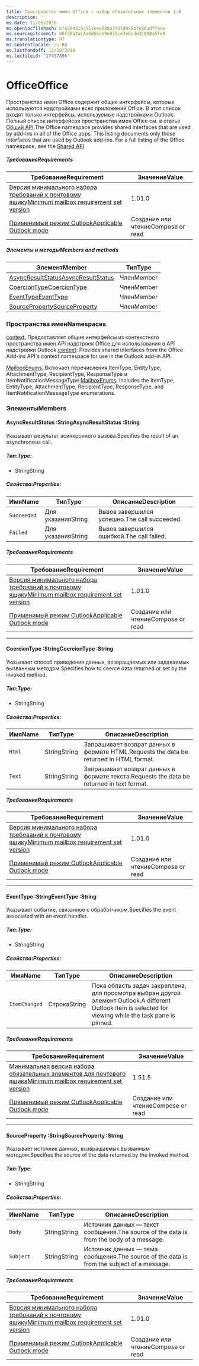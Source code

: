 ```yaml
---
title: Пространство имен Office — набор обязательных элементов 1.6
description: ''
ms.date: 11/08/2018
ms.openlocfilehash: bf6304515c511eea580a3f37d898b7e80adffaee
ms.sourcegitcommit: 60fd8a3ac4a6d66cb9e075ce7e0cde3c888a5fe9
ms.translationtype: HT
ms.contentlocale: ru-RU
ms.lasthandoff: 12/28/2018
ms.locfileid: "27457896"
---
```

# <a name="office"></a><span data-ttu-id="fcc45-102">Office</span><span class="sxs-lookup"><span data-stu-id="fcc45-102">Office</span></span>

<span data-ttu-id="fcc45-p101">Пространство имен Office содержит общие интерфейсы, которые используются надстройками всех приложений Office. В этот список входят только интерфейсы, используемые надстройками Outlook. Полный список интерфейсов пространства имен Office см. в статье [Общий API](/javascript/api/office).</span><span class="sxs-lookup"><span data-stu-id="fcc45-p101">The Office namespace provides shared interfaces that are used by add-ins in all of the Office apps. This listing documents only those interfaces that are used by Outlook add-ins. For a full listing of the Office namespace, see the [Shared API](/javascript/api/office).</span></span>

##### <a name="requirements"></a><span data-ttu-id="fcc45-105">Требования</span><span class="sxs-lookup"><span data-stu-id="fcc45-105">Requirements</span></span>

|<span data-ttu-id="fcc45-106">Требование</span><span class="sxs-lookup"><span data-stu-id="fcc45-106">Requirement</span></span>| <span data-ttu-id="fcc45-107">Значение</span><span class="sxs-lookup"><span data-stu-id="fcc45-107">Value</span></span>|
|---|---|
|[<span data-ttu-id="fcc45-108">Версия минимального набора требований к почтовому ящику</span><span class="sxs-lookup"><span data-stu-id="fcc45-108">Minimum mailbox requirement set version</span></span>](/office/dev/add-ins/reference/requirement-sets/outlook-api-requirement-sets)| <span data-ttu-id="fcc45-109">1.0</span><span class="sxs-lookup"><span data-stu-id="fcc45-109">1.0</span></span>|
|[<span data-ttu-id="fcc45-110">Применимый режим Outlook</span><span class="sxs-lookup"><span data-stu-id="fcc45-110">Applicable Outlook mode</span></span>](https://docs.microsoft.com/outlook/add-ins/#extension-points)| <span data-ttu-id="fcc45-111">Создание или чтение</span><span class="sxs-lookup"><span data-stu-id="fcc45-111">Compose or read</span></span>|

##### <a name="members-and-methods"></a><span data-ttu-id="fcc45-112">Элементы и методы</span><span class="sxs-lookup"><span data-stu-id="fcc45-112">Members and methods</span></span>

| <span data-ttu-id="fcc45-113">Элемент</span><span class="sxs-lookup"><span data-stu-id="fcc45-113">Member</span></span> | <span data-ttu-id="fcc45-114">Тип</span><span class="sxs-lookup"><span data-stu-id="fcc45-114">Type</span></span> |
|--------|------|
| [<span data-ttu-id="fcc45-115">AsyncResultStatus</span><span class="sxs-lookup"><span data-stu-id="fcc45-115">AsyncResultStatus</span></span>](#asyncresultstatus-string) | <span data-ttu-id="fcc45-116">Член</span><span class="sxs-lookup"><span data-stu-id="fcc45-116">Member</span></span> |
| [<span data-ttu-id="fcc45-117">CoercionType</span><span class="sxs-lookup"><span data-stu-id="fcc45-117">CoercionType</span></span>](#coerciontype-string) | <span data-ttu-id="fcc45-118">Член</span><span class="sxs-lookup"><span data-stu-id="fcc45-118">Member</span></span> |
| [<span data-ttu-id="fcc45-119">EventType</span><span class="sxs-lookup"><span data-stu-id="fcc45-119">EventType</span></span>](#eventtype-string) | <span data-ttu-id="fcc45-120">Член</span><span class="sxs-lookup"><span data-stu-id="fcc45-120">Member</span></span> |
| [<span data-ttu-id="fcc45-121">SourceProperty</span><span class="sxs-lookup"><span data-stu-id="fcc45-121">SourceProperty</span></span>](#sourceproperty-string) | <span data-ttu-id="fcc45-122">Член</span><span class="sxs-lookup"><span data-stu-id="fcc45-122">Member</span></span> |

### <a name="namespaces"></a><span data-ttu-id="fcc45-123">Пространства имен</span><span class="sxs-lookup"><span data-stu-id="fcc45-123">Namespaces</span></span>

<span data-ttu-id="fcc45-124">[context.](office.context.md) Предоставляет общие интерфейсы из контекстного пространства имен API надстроек Office для использования в API надстройки Outlook.</span><span class="sxs-lookup"><span data-stu-id="fcc45-124">[context](office.context.md): Provides shared interfaces from the Office Add-ins API's context namespace for use in the Outlook add-in API.</span></span>

<span data-ttu-id="fcc45-125">[MailboxEnums.](/javascript/api/outlook/office.mailboxenums.attachmenttype) Включает перечисления ItemType, EntityType, AttachmentType, RecipientType, ResponseType и ItemNotificationMessageType.</span><span class="sxs-lookup"><span data-stu-id="fcc45-125">[MailboxEnums](/javascript/api/outlook/office.mailboxenums.attachmenttype): Includes the ItemType, EntityType, AttachmentType, RecipientType, ResponseType, and ItemNotificationMessageType enumerations.</span></span>

### <a name="members"></a><span data-ttu-id="fcc45-126">Элементы</span><span class="sxs-lookup"><span data-stu-id="fcc45-126">Members</span></span>

####  <a name="asyncresultstatus-string"></a><span data-ttu-id="fcc45-127">AsyncResultStatus :String</span><span class="sxs-lookup"><span data-stu-id="fcc45-127">AsyncResultStatus :String</span></span>

<span data-ttu-id="fcc45-128">Указывает результат асинхронного вызова.</span><span class="sxs-lookup"><span data-stu-id="fcc45-128">Specifies the result of an asynchronous call.</span></span>

##### <a name="type"></a><span data-ttu-id="fcc45-129">Тип:</span><span class="sxs-lookup"><span data-stu-id="fcc45-129">Type:</span></span>

*   <span data-ttu-id="fcc45-130">String</span><span class="sxs-lookup"><span data-stu-id="fcc45-130">String</span></span>

##### <a name="properties"></a><span data-ttu-id="fcc45-131">Свойства:</span><span class="sxs-lookup"><span data-stu-id="fcc45-131">Properties:</span></span>

|<span data-ttu-id="fcc45-132">Имя</span><span class="sxs-lookup"><span data-stu-id="fcc45-132">Name</span></span>| <span data-ttu-id="fcc45-133">Тип</span><span class="sxs-lookup"><span data-stu-id="fcc45-133">Type</span></span>| <span data-ttu-id="fcc45-134">Описание</span><span class="sxs-lookup"><span data-stu-id="fcc45-134">Description</span></span>|
|---|---|---|
|`Succeeded`| <span data-ttu-id="fcc45-135">Для указания</span><span class="sxs-lookup"><span data-stu-id="fcc45-135">String</span></span>|<span data-ttu-id="fcc45-136">Вызов завершился успешно.</span><span class="sxs-lookup"><span data-stu-id="fcc45-136">The call succeeded.</span></span>|
|`Failed`| <span data-ttu-id="fcc45-137">Для указания</span><span class="sxs-lookup"><span data-stu-id="fcc45-137">String</span></span>|<span data-ttu-id="fcc45-138">Вызов завершился ошибкой.</span><span class="sxs-lookup"><span data-stu-id="fcc45-138">The call failed.</span></span>|

##### <a name="requirements"></a><span data-ttu-id="fcc45-139">Требования</span><span class="sxs-lookup"><span data-stu-id="fcc45-139">Requirements</span></span>

|<span data-ttu-id="fcc45-140">Требование</span><span class="sxs-lookup"><span data-stu-id="fcc45-140">Requirement</span></span>| <span data-ttu-id="fcc45-141">Значение</span><span class="sxs-lookup"><span data-stu-id="fcc45-141">Value</span></span>|
|---|---|
|[<span data-ttu-id="fcc45-142">Версия минимального набора требований к почтовому ящику</span><span class="sxs-lookup"><span data-stu-id="fcc45-142">Minimum mailbox requirement set version</span></span>](/office/dev/add-ins/reference/requirement-sets/outlook-api-requirement-sets)| <span data-ttu-id="fcc45-143">1.0</span><span class="sxs-lookup"><span data-stu-id="fcc45-143">1.0</span></span>|
|[<span data-ttu-id="fcc45-144">Применимый режим Outlook</span><span class="sxs-lookup"><span data-stu-id="fcc45-144">Applicable Outlook mode</span></span>](https://docs.microsoft.com/outlook/add-ins/#extension-points)| <span data-ttu-id="fcc45-145">Создание или чтение</span><span class="sxs-lookup"><span data-stu-id="fcc45-145">Compose or read</span></span>|

---

####  <a name="coerciontype-string"></a><span data-ttu-id="fcc45-146">CoercionType :String</span><span class="sxs-lookup"><span data-stu-id="fcc45-146">CoercionType :String</span></span>

<span data-ttu-id="fcc45-147">Указывает способ приведения данных, возвращаемых или задаваемых вызванным методом.</span><span class="sxs-lookup"><span data-stu-id="fcc45-147">Specifies how to coerce data returned or set by the invoked method.</span></span>

##### <a name="type"></a><span data-ttu-id="fcc45-148">Тип:</span><span class="sxs-lookup"><span data-stu-id="fcc45-148">Type:</span></span>

*   <span data-ttu-id="fcc45-149">String</span><span class="sxs-lookup"><span data-stu-id="fcc45-149">String</span></span>

##### <a name="properties"></a><span data-ttu-id="fcc45-150">Свойства:</span><span class="sxs-lookup"><span data-stu-id="fcc45-150">Properties:</span></span>

|<span data-ttu-id="fcc45-151">Имя</span><span class="sxs-lookup"><span data-stu-id="fcc45-151">Name</span></span>| <span data-ttu-id="fcc45-152">Тип</span><span class="sxs-lookup"><span data-stu-id="fcc45-152">Type</span></span>| <span data-ttu-id="fcc45-153">Описание</span><span class="sxs-lookup"><span data-stu-id="fcc45-153">Description</span></span>|
|---|---|---|
|`Html`| <span data-ttu-id="fcc45-154">String</span><span class="sxs-lookup"><span data-stu-id="fcc45-154">String</span></span>|<span data-ttu-id="fcc45-155">Запрашивает возврат данных в формате HTML.</span><span class="sxs-lookup"><span data-stu-id="fcc45-155">Requests the data be returned in HTML format.</span></span>|
|`Text`| <span data-ttu-id="fcc45-156">String</span><span class="sxs-lookup"><span data-stu-id="fcc45-156">String</span></span>|<span data-ttu-id="fcc45-157">Запрашивает возврат данных в формате текста.</span><span class="sxs-lookup"><span data-stu-id="fcc45-157">Requests the data be returned in text format.</span></span>|

##### <a name="requirements"></a><span data-ttu-id="fcc45-158">Требования</span><span class="sxs-lookup"><span data-stu-id="fcc45-158">Requirements</span></span>

|<span data-ttu-id="fcc45-159">Требование</span><span class="sxs-lookup"><span data-stu-id="fcc45-159">Requirement</span></span>| <span data-ttu-id="fcc45-160">Значение</span><span class="sxs-lookup"><span data-stu-id="fcc45-160">Value</span></span>|
|---|---|
|[<span data-ttu-id="fcc45-161">Версия минимального набора требований к почтовому ящику</span><span class="sxs-lookup"><span data-stu-id="fcc45-161">Minimum mailbox requirement set version</span></span>](/office/dev/add-ins/reference/requirement-sets/outlook-api-requirement-sets)| <span data-ttu-id="fcc45-162">1.0</span><span class="sxs-lookup"><span data-stu-id="fcc45-162">1.0</span></span>|
|[<span data-ttu-id="fcc45-163">Применимый режим Outlook</span><span class="sxs-lookup"><span data-stu-id="fcc45-163">Applicable Outlook mode</span></span>](https://docs.microsoft.com/outlook/add-ins/#extension-points)| <span data-ttu-id="fcc45-164">Создание или чтение</span><span class="sxs-lookup"><span data-stu-id="fcc45-164">Compose or read</span></span>|

---

####  <a name="eventtype-string"></a><span data-ttu-id="fcc45-165">EventType :String</span><span class="sxs-lookup"><span data-stu-id="fcc45-165">EventType :String</span></span>

<span data-ttu-id="fcc45-166">Указывает событие, связанное с обработчиком.</span><span class="sxs-lookup"><span data-stu-id="fcc45-166">Specifies the event associated with an event handler.</span></span>

##### <a name="type"></a><span data-ttu-id="fcc45-167">Тип:</span><span class="sxs-lookup"><span data-stu-id="fcc45-167">Type:</span></span>

*   <span data-ttu-id="fcc45-168">String</span><span class="sxs-lookup"><span data-stu-id="fcc45-168">String</span></span>

##### <a name="properties"></a><span data-ttu-id="fcc45-169">Свойства:</span><span class="sxs-lookup"><span data-stu-id="fcc45-169">Properties:</span></span>

| <span data-ttu-id="fcc45-170">Имя</span><span class="sxs-lookup"><span data-stu-id="fcc45-170">Name</span></span> | <span data-ttu-id="fcc45-171">Тип</span><span class="sxs-lookup"><span data-stu-id="fcc45-171">Type</span></span> | <span data-ttu-id="fcc45-172">Описание</span><span class="sxs-lookup"><span data-stu-id="fcc45-172">Description</span></span> |
|---|---|---|
|`ItemChanged`| <span data-ttu-id="fcc45-173">Строка</span><span class="sxs-lookup"><span data-stu-id="fcc45-173">String</span></span> | <span data-ttu-id="fcc45-174">Пока область задач закреплена, для просмотра выбран другой элемент Outlook.</span><span class="sxs-lookup"><span data-stu-id="fcc45-174">A different Outlook item is selected for viewing while the task pane is pinned.</span></span> |

##### <a name="requirements"></a><span data-ttu-id="fcc45-175">Требования</span><span class="sxs-lookup"><span data-stu-id="fcc45-175">Requirements</span></span>

|<span data-ttu-id="fcc45-176">Требование</span><span class="sxs-lookup"><span data-stu-id="fcc45-176">Requirement</span></span>| <span data-ttu-id="fcc45-177">Значение</span><span class="sxs-lookup"><span data-stu-id="fcc45-177">Value</span></span>|
|---|---|
|[<span data-ttu-id="fcc45-178">Минимальная версия набора обязательных элементов для почтового ящика</span><span class="sxs-lookup"><span data-stu-id="fcc45-178">Minimum mailbox requirement set version</span></span>](/office/dev/add-ins/reference/requirement-sets/outlook-api-requirement-sets)| <span data-ttu-id="fcc45-179">1.5</span><span class="sxs-lookup"><span data-stu-id="fcc45-179">1.5</span></span> |
|[<span data-ttu-id="fcc45-180">Применимый режим Outlook</span><span class="sxs-lookup"><span data-stu-id="fcc45-180">Applicable Outlook mode</span></span>](https://docs.microsoft.com/outlook/add-ins/#extension-points)| <span data-ttu-id="fcc45-181">Создание или чтение</span><span class="sxs-lookup"><span data-stu-id="fcc45-181">Compose or read</span></span> |

---

####  <a name="sourceproperty-string"></a><span data-ttu-id="fcc45-182">SourceProperty :String</span><span class="sxs-lookup"><span data-stu-id="fcc45-182">SourceProperty :String</span></span>

<span data-ttu-id="fcc45-183">Указывает источник данных, возвращаемых вызванным методом.</span><span class="sxs-lookup"><span data-stu-id="fcc45-183">Specifies the source of the data returned by the invoked method.</span></span>

##### <a name="type"></a><span data-ttu-id="fcc45-184">Тип:</span><span class="sxs-lookup"><span data-stu-id="fcc45-184">Type:</span></span>

*   <span data-ttu-id="fcc45-185">String</span><span class="sxs-lookup"><span data-stu-id="fcc45-185">String</span></span>

##### <a name="properties"></a><span data-ttu-id="fcc45-186">Свойства:</span><span class="sxs-lookup"><span data-stu-id="fcc45-186">Properties:</span></span>

|<span data-ttu-id="fcc45-187">Имя</span><span class="sxs-lookup"><span data-stu-id="fcc45-187">Name</span></span>| <span data-ttu-id="fcc45-188">Тип</span><span class="sxs-lookup"><span data-stu-id="fcc45-188">Type</span></span>| <span data-ttu-id="fcc45-189">Описание</span><span class="sxs-lookup"><span data-stu-id="fcc45-189">Description</span></span>|
|---|---|---|
|`Body`| <span data-ttu-id="fcc45-190">String</span><span class="sxs-lookup"><span data-stu-id="fcc45-190">String</span></span>|<span data-ttu-id="fcc45-191">Источник данных — текст сообщения.</span><span class="sxs-lookup"><span data-stu-id="fcc45-191">The source of the data is from the body of a message.</span></span>|
|`Subject`| <span data-ttu-id="fcc45-192">String</span><span class="sxs-lookup"><span data-stu-id="fcc45-192">String</span></span>|<span data-ttu-id="fcc45-193">Источник данных — тема сообщения.</span><span class="sxs-lookup"><span data-stu-id="fcc45-193">The source of the data is from the subject of a message.</span></span>|

##### <a name="requirements"></a><span data-ttu-id="fcc45-194">Требования</span><span class="sxs-lookup"><span data-stu-id="fcc45-194">Requirements</span></span>

|<span data-ttu-id="fcc45-195">Требование</span><span class="sxs-lookup"><span data-stu-id="fcc45-195">Requirement</span></span>| <span data-ttu-id="fcc45-196">Значение</span><span class="sxs-lookup"><span data-stu-id="fcc45-196">Value</span></span>|
|---|---|
|[<span data-ttu-id="fcc45-197">Версия минимального набора требований к почтовому ящику</span><span class="sxs-lookup"><span data-stu-id="fcc45-197">Minimum mailbox requirement set version</span></span>](/office/dev/add-ins/reference/requirement-sets/outlook-api-requirement-sets)| <span data-ttu-id="fcc45-198">1.0</span><span class="sxs-lookup"><span data-stu-id="fcc45-198">1.0</span></span>|
|[<span data-ttu-id="fcc45-199">Применимый режим Outlook</span><span class="sxs-lookup"><span data-stu-id="fcc45-199">Applicable Outlook mode</span></span>](https://docs.microsoft.com/outlook/add-ins/#extension-points)| <span data-ttu-id="fcc45-200">Создание или чтение</span><span class="sxs-lookup"><span data-stu-id="fcc45-200">Compose or read</span></span>|